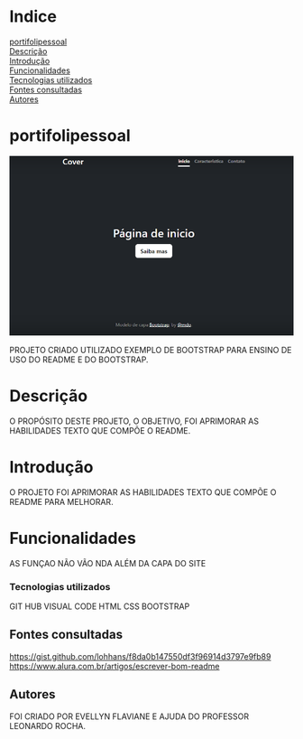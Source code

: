 # Indice

[ portifolipessoal](#portifolipessoal)  
[Descrição](#descri%C3%A7%C3%A3o)  
[Introdução](#introdu%C3%A7%C3%A3o)  
[Funcionalidades](#funcionalidades)  
[Tecnologias utilizados](#tecnologias-utilizados)  
[Fontes consultadas](#fontes-consultadas)  
[Autores](#autores)  

# portifolipessoal

![Capa do projeto](img/Capa.PNG.png)

PROJETO CRIADO UTILIZADO EXEMPLO DE BOOTSTRAP PARA ENSINO DE USO DO README E DO BOOTSTRAP.

# Descrição
O PROPÓSITO DESTE PROJETO, O OBJETIVO, FOI APRIMORAR AS HABILIDADES TEXTO QUE COMPÕE O README.

# Introdução
O PROJETO FOI APRIMORAR AS HABILIDADES TEXTO QUE COMPÕE O README PARA MELHORAR.
# Funcionalidades
AS FUNÇAO NÃO VÃO NDA ALÉM DA CAPA DO SITE

### Tecnologias utilizados
GIT HUB
VISUAL CODE
HTML
CSS
BOOTSTRAP
## Fontes consultadas
https://gist.github.com/lohhans/f8da0b147550df3f96914d3797e9fb89
https://www.alura.com.br/artigos/escrever-bom-readme
## Autores
FOI CRIADO POR EVELLYN FLAVIANE E AJUDA DO PROFESSOR LEONARDO ROCHA.